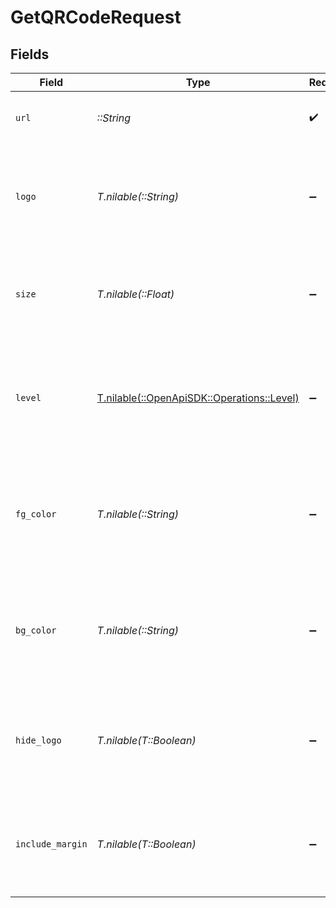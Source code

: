 # GetQRCodeRequest


## Fields

| Field                                                                                     | Type                                                                                      | Required                                                                                  | Description                                                                               |
| ----------------------------------------------------------------------------------------- | ----------------------------------------------------------------------------------------- | ----------------------------------------------------------------------------------------- | ----------------------------------------------------------------------------------------- |
| `url`                                                                                     | *::String*                                                                                | :heavy_check_mark:                                                                        | The URL to generate a QR code for.                                                        |
| `logo`                                                                                    | *T.nilable(::String)*                                                                     | :heavy_minus_sign:                                                                        | The logo to include in the QR code. Can only be used with a paid plan on Dub.co.          |
| `size`                                                                                    | *T.nilable(::Float)*                                                                      | :heavy_minus_sign:                                                                        | The size of the QR code in pixels. Defaults to `600` if not provided.                     |
| `level`                                                                                   | [T.nilable(::OpenApiSDK::Operations::Level)](../../models/operations/level.md)            | :heavy_minus_sign:                                                                        | The level of error correction to use for the QR code. Defaults to `L` if not provided.    |
| `fg_color`                                                                                | *T.nilable(::String)*                                                                     | :heavy_minus_sign:                                                                        | The foreground color of the QR code in hex format. Defaults to `#000000` if not provided. |
| `bg_color`                                                                                | *T.nilable(::String)*                                                                     | :heavy_minus_sign:                                                                        | The background color of the QR code in hex format. Defaults to `#ffffff` if not provided. |
| `hide_logo`                                                                               | *T.nilable(T::Boolean)*                                                                   | :heavy_minus_sign:                                                                        | Whether to hide the logo in the QR code. Can only be used with a paid plan on Dub.co.     |
| `include_margin`                                                                          | *T.nilable(T::Boolean)*                                                                   | :heavy_minus_sign:                                                                        | Whether to include a margin around the QR code. Defaults to `false` if not provided.      |